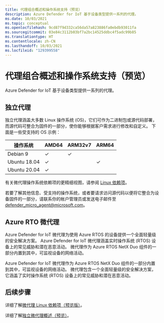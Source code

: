 ```yaml
---
title: 代理组合概述和操作系统支持（预览）
description: Azure Defender for IoT 基于设备类型提供一系列的代理。
ms.date: 10/03/2021
ms.topic: conceptual
ms.openlocfilehash: 9cd87f9d332ca56da57a823886fa0ebdb93011fa
ms.sourcegitcommit: 03e84c3112b03bf7a2bc14525ddbc4f5adc99b85
ms.translationtype: HT
ms.contentlocale: zh-CN
ms.lasthandoff: 10/03/2021
ms.locfileid: "129399558"
---
```

# <a name="agent-portfolio-overview-and-os-support-preview"></a>代理组合概述和操作系统支持（预览）

Azure Defender for IoT 基于设备类型提供一系列的代理。

## <a name="standalone-agent"></a>独立代理

独立代理涵盖大多数 Linux 操作系统 (OS)，它们可作为二进制包或源代码部署，而源代码可整合为固件的一部分，使你能够根据客户需求进行修改和自定义。 下面是一些受支持的 OS 示例：

| 操作系统 | AMD64 | ARM32v7 | ARM64 |
|--|--|--|--|
| Debian 9 | ✓ | ✓ | |
| Ubuntu 18.04 | ✓ |  | ✓ |
| Ubuntu 20.04 | ✓ |  | |

有关微代理操作系统依赖项的更精细视图，请参阅 [Linux 依赖项](concept-micro-agent-linux-dependencies.md#linux-dependencies)。

若要了解其他信息、受支持的操作系统，或者要请求访问源代码以便将它整合为设备固件的一部分，请联系你的帐户管理员或发送电子邮件至 <defender_micro_agent@microsoft.com>。

## <a name="azure-rtos-micro-agent"></a>Azure RTO 微代理

Azure Defender for IoT 微代理为使用 Azure RTOS 的设备提供一个全面轻量级的安全解决方案。 Azure Defender for IoT 微代理涵盖实时操作系统 (RTOS) 设备上的常见威胁和潜在恶意活动。 微代理作为 Azure RTOS NetX Duo 组件的一部分内置到其中，可监视设备的网络活动。

Azure Defender for IoT 微代理作为 Azure RTOS NetX Duo 组件的一部分内置到其中，可监视设备的网络活动。 微代理包含一个全面轻量级的安全解决方案，它涵盖了实时操作系统 (RTOS) 设备上的常见威胁和潜在恶意活动。

## <a name="next-steps"></a>后续步骤

详细了解[微代理 Linux 依赖项（预览版）](concept-micro-agent-linux-dependencies.md)。

详细了解[独立微代理概述（预览）](concept-standalone-micro-agent-overview.md)。
